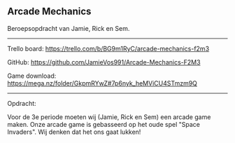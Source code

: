 ## Arcade Mechanics

Beroepsopdracht van Jamie, Rick en Sem. 

-----------------------------------------------------------------

Trello board: https://trello.com/b/BG9m1RyC/arcade-mechanics-f2m3

GitHub: https://github.com/JamieVos991/Arcade-Mechanics-F2M3

Game download: https://mega.nz/folder/GkpmRYwZ#7p6nyk_heMViCU4STmzm9Q

----------------------------------------------------------------
Opdracht: 

Voor de 3e periode moeten wij (Jamie, Rick en Sem) een arcade game maken. Onze arcade game is gebasseerd op het oude spel "Space Invaders". Wij denken dat het ons gaat lukken!